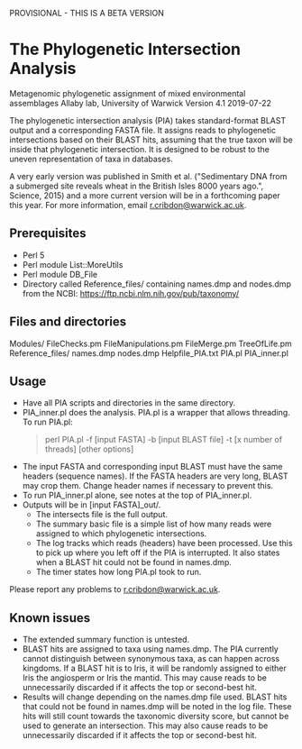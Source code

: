 PROVISIONAL - THIS IS A BETA VERSION

The Phylogenetic Intersection Analysis
======================================
Metagenomic phylogenetic assignment of mixed environmental assemblages
Allaby lab, University of Warwick
Version 4.1
2019-07-22

The phylogenetic intersection analysis (PIA) takes standard-format BLAST output and a corresponding FASTA file. It assigns reads to phylogenetic intersections based on their BLAST hits, assuming that the true taxon will be inside that phylogenetic intersection. It is designed to be robust to the uneven representation of taxa in databases.

A very early version was published in Smith et al. ("Sedimentary DNA from a submerged site reveals wheat in the British Isles 8000 years ago.", Science, 2015) and a more current version will be in a forthcoming paper this year. For more information, email r.cribdon@warwick.ac.uk.


Prerequisites
-------------
-   Perl 5
-   Perl module List::MoreUtils
-   Perl module DB_File
-   Directory called Reference_files/ containing names.dmp and nodes.dmp from the NCBI: https://ftp.ncbi.nlm.nih.gov/pub/taxonomy/

Files and directories
---------------------
Modules/
    FileChecks.pm
    FileManipulations.pm
    FileMerge.pm
    TreeOfLife.pm
Reference_files/
    names.dmp
    nodes.dmp
Helpfile_PIA.txt
PIA.pl
PIA_inner.pl


Usage
------
-   Have all PIA scripts and directories in the same directory.
-   PIA_inner.pl does the analysis. PIA.pl is a wrapper that allows threading. To run PIA.pl:
    >perl PIA.pl -f [input FASTA] -b [input BLAST file] -t [x number of threads] [other options]
-   The input FASTA and corresponding input BLAST must have the same headers (sequence names). If the FASTA headers are very long, BLAST may crop them. Change header names if necessary to prevent this.
-   To run PIA_inner.pl alone, see notes at the top of PIA_inner.pl.
-   Outputs will be in [input FASTA]_out/.
    -   The intersects file is the full output.
    -   The summary basic file is a simple list of how many reads were assigned to which phylogenetic intersections.
    -   The log tracks which reads (headers) have been processed. Use this to pick up where you left off if the PIA is interrupted. It also states when a BLAST hit could not be found in names.dmp.
    -   The timer states how long PIA.pl took to run.

Please report any problems to r.cribdon@warwick.ac.uk.


Known issues
------------
-   The extended summary function is untested.
-   BLAST hits are assigned to taxa using names.dmp. The PIA currently cannot distinguish between synonymous taxa, as can happen across kingdoms. If a BLAST hit is to Iris, it will be    randomly assigned to either Iris the angiosperm or Iris the mantid. This may cause reads to be unnecessarily discarded if it affects the top or second-best hit.
-   Results will change depending on the names.dmp file used. BLAST hits that could not be found in names.dmp will be noted in the log file. These hits will still count towards the taxonomic diversity score, but cannot be used to generate an intersection. This may also cause reads to be unnecessarily discarded if it affects the top or second-best hit.
